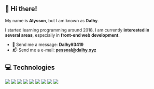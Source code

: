 ## 👋 Hi there!

<p>My name is <strong>Alysson</strong>, but I am known as <strong>Dalhy</strong>.</p>
<p>I started learning programming around 2018. I am currently <strong>interested in several areas</strong>, especially in <strong>front-end web development</strong>.</p>
  

 - 💬 Send me a message: <strong>Dalhy#3419</strong>
 - 📬 Send me a e-mail: <strong>pessoal@dalhy.xyz</strong>


## 💻 Technologies

![](https://img.shields.io/badge/rust%20-e36f1e.svg?&style=for-the-badge&logo=rust&logoColor=white) ![](https://img.shields.io/badge/python%20-4584b6.svg?&style=for-the-badge&logo=python&logoColor=white) ![](https://img.shields.io/badge/javascript%20-f7df1e.svg?&style=for-the-badge&logo=javascript&logoColor=white) ![](https://img.shields.io/badge/reactjs%20-00d8ff.svg?&style=for-the-badge&logo=react&logoColor=white) ![](https://img.shields.io/badge/bootstrap%20-553c7b.svg?&style=for-the-badge&logo=bootstrap&logoColor=white) ![](https://img.shields.io/badge/bulma%20-00d1b2.svg?&style=for-the-badge&logo=bulma&logoColor=white) ![](https://img.shields.io/badge/html5%20-e34f26.svg?&style=for-the-badge&logo=html5&logoColor=white) ![](https://img.shields.io/badge/css3%20-3c99dc.svg?&style=for-the-badge&logo=css3&logoColor=white) ![](https://img.shields.io/badge/mongodb%20-4db33d.svg?&style=for-the-badge&logo=mongodb&logoColor=white)

